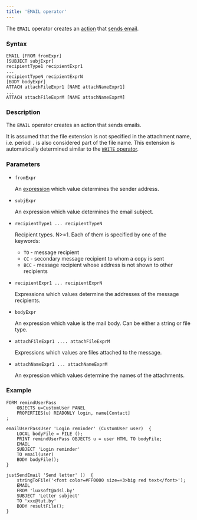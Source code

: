 ```yaml
---
title: 'EMAIL operator'
---
```


The `EMAIL` operator creates an [action](Actions.md) that [sends email](Send_mail_EMAIL.md).

### Syntax

```
EMAIL [FROM fromExpr] 
[SUBJECT subjExpr]
recipientType1 recipientExpr1
...
recipientTypeN recipientExprN
[BODY bodyExpr]
ATTACH attachFileExpr1 [NAME attachNameExpr1]
...
ATTACH attachFileExprM [NAME attachNameExprM]
```

### Description

The `EMAIL` operator creates an action that sends emails. 

It is assumed that the file extension is not specified in the attachment name, i.e. period `.` is also considered part of the file name. This extension is automatically determined similar to the [`WRITE` operator](WRITE_operator.md).

### Parameters

- `fromExpr`

    An [expression](Expression.md) which value determines the sender address. 

- `subjExpr`

    An expression which value determines the email subject.

- `recipientType1 ... recipientTypeN`

    Recipient types. N>=1. Each of them is specified by one of the keywords:

    -   `TO` - message recipient
    -   `СС` - secondary message recipient to whom a copy is sent
    -   `BCC` - message recipient whose address is not shown to other recipients

- `recipientExpr1 ... recipientExprN`

    Expressions which values determine the addresses of the message recipients.

- `bodyExpr`

    An expression which value is the mail body. Can be either a string or file type.

- `attachFileExpr1 .... attachFileExprM`

    Expressions which values are files attached to the message.

- `attachNameExpr1 ... attachNameExprM`

    An expression which values determine the names of the attachments.

### Example

```lsf
FORM remindUserPass
    OBJECTS u=CustomUser PANEL
    PROPERTIES(u) READONLY login, name[Contact]
;

emailUserPassUser 'Login reminder' (CustomUser user)  {
    LOCAL bodyFile = FILE ();
    PRINT remindUserPass OBJECTS u = user HTML TO bodyFile;
    EMAIL
    SUBJECT 'Login reminder'
    TO email(user)
    BODY bodyFile();
}

justSendEmail 'Send letter' ()  {
    stringToFile('<font color=#FF0000 size=+3>big red text</font>');
    EMAIL
    FROM 'luxsoft@adsl.by'
    SUBJECT 'Letter subject'
    TO 'xxx@tut.by'
    BODY resultFile();
}
```
